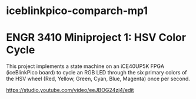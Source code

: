 # iceblinkpico-comparch-mp1

# ENGR 3410 Miniproject 1: HSV Color Cycle

This project implements a state machine on an iCE40UP5K FPGA (iceBlinkPico board) to cycle an RGB LED through the six primary colors of the HSV wheel (Red, Yellow, Green, Cyan, Blue, Magenta) once per second.

https://studio.youtube.com/video/eeJBOG24zj4/edit
